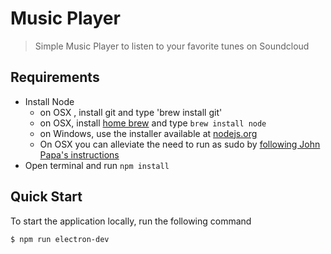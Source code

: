 # Music Player

  > Simple Music Player to listen to your favorite tunes on Soundcloud

## Requirements

  - Install Node
    - on OSX , install git and type 'brew install git'
    - on OSX, install [home brew](http://brew.sh/) and type `brew install node`
    - on Windows, use the installer available at [nodejs.org](http://nodejs.org/)
    - On OSX you can alleviate the need to run as sudo by [following John Papa's instructions](http://jpapa.me/nomoresudo)
  - Open terminal and run `npm install`

## Quick Start

To start the application locally, run the following command

```
$ npm run electron-dev
```
